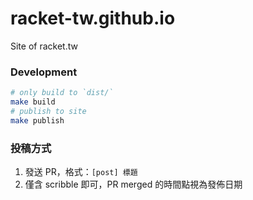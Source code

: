 # racket-tw.github.io

Site of racket.tw

### Development

```sh
# only build to `dist/`
make build
# publish to site
make publish
```

### 投稿方式

1. 發送 PR，格式：`[post] 標題`
2. 僅含 scribble 即可，PR merged 的時間點視為發佈日期
